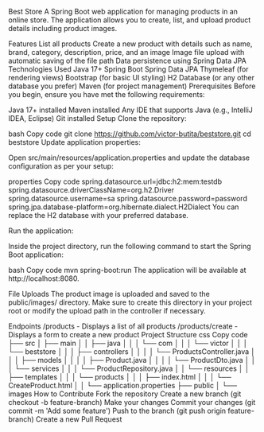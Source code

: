 Best Store
A Spring Boot web application for managing products in an online store. The application allows you to create, list, and upload product details including product images.

Features
List all products
Create a new product with details such as name, brand, category, description, price, and an image
Image file upload with automatic saving of the file path
Data persistence using Spring Data JPA
Technologies Used
Java 17+
Spring Boot
Spring Data JPA
Thymeleaf (for rendering views)
Bootstrap (for basic UI styling)
H2 Database (or any other database you prefer)
Maven (for project management)
Prerequisites
Before you begin, ensure you have met the following requirements:

Java 17+ installed
Maven installed
Any IDE that supports Java (e.g., IntelliJ IDEA, Eclipse)
Git installed
Setup
Clone the repository:

bash
Copy code
git clone https://github.com/victor-butita/beststore.git
cd beststore
Update application properties:

Open src/main/resources/application.properties and update the database configuration as per your setup:

properties
Copy code
spring.datasource.url=jdbc:h2:mem:testdb
spring.datasource.driverClassName=org.h2.Driver
spring.datasource.username=sa
spring.datasource.password=password
spring.jpa.database-platform=org.hibernate.dialect.H2Dialect
You can replace the H2 database with your preferred database.

Run the application:

Inside the project directory, run the following command to start the Spring Boot application:

bash
Copy code
mvn spring-boot:run
The application will be available at http://localhost:8080.

File Uploads
The product image is uploaded and saved to the public/images/ directory. Make sure to create this directory in your project root or modify the upload path in the controller if necessary.

Endpoints
/products - Displays a list of all products
/products/create - Displays a form to create a new product
Project Structure
css
Copy code
├── src
│   ├── main
│   │   ├── java
│   │   │   └── com
│   │   │       └── victor
│   │   │           └── beststore
│   │   │               ├── controllers
│   │   │               │   └── ProductsController.java
│   │   │               ├── models
│   │   │               │   ├── Product.java
│   │   │               │   └── ProductDto.java
│   │   │               └── services
│   │   │                   └── ProductRepository.java
│   │   └── resources
│   │       ├── templates
│   │       │   └── products
│   │       │       ├── index.html
│   │       │       └── CreateProduct.html
│   │       └── application.properties
├── public
│   └── images
How to Contribute
Fork the repository
Create a new branch (git checkout -b feature-branch)
Make your changes
Commit your changes (git commit -m 'Add some feature')
Push to the branch (git push origin feature-branch)
Create a new Pull Request
